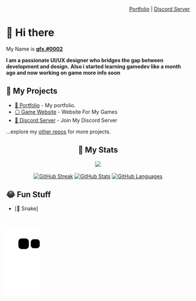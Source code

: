 <div align="right">

[Portfolio](https://krushna.tech) | [Discord Server](https://discord.gg/7AYYyjZ4B8)

</div>

# 👋 Hi there 

My Name is [**gfx.#0002**](https://gfxofficial.github.io/)
  
**I am a passionate UI/UX designer who bridges the gap between development and design.**
**Also i started learning gamedev like a month ago and now working on game more info soon**
 

## 🚧 My Projects

- [💼 Portfolio](https://gfxofficial.github.io/) - My portfolio.
- [⚪ Game Website](https://gglabstm.github.io/) - Website For My Games
- [🔷 Discord Server](https://discord.gg/TZEgTG7BfY) - Join My Discord Server

...explore my [other repos](https://github.com/gfxofficial?tab=repositories) for more projects.

<div align="center">

## 🔖 My Stats

[![](https://komarev.com/ghpvc/?username=gfxofficial&style=flat-square&color=C691E9)](https://github.com/antonkomarev/github-profile-views-counter)

[![GitHub Streak](https://github-readme-streak-stats.herokuapp.com?user=gfxofficial&theme=material-palenight&hide_border=true)](https://git.io/streak-stats)
[![GitHub Stats](https://github-readme-stats.vercel.app/api?username=gfxofficial&show_icons=true&hide_border=true&theme=material-palenight&count_private=true)](https://github.com/anuraghazra/github-readme-stats)
[![GitHub Languages](https://github-readme-stats.vercel.app/api/top-langs/?&username=gfxofficial&layout=compact&hide_border=true&langs_count=8&theme=material-palenight)](https://github.com/anuraghazra/github-readme-stats)

</div>

<div>
  
## 😂 Fun Stuff

- [🐍 Snake]

# ![Snake](https://raw.githubusercontent.com/DevEvil99/DevEvil99/output/github-contribution-grid-snake.svg)

</div>
<!--
**Krushna06** is a ✨ _special_ ✨ repository because its `README.md` (this file) appears on your GitHub profile.

Here are some ideas to get you started:

- 🔭 I’m currently working on ...
- 🌱 I’m currently learning ...
- 👯 I’m looking to collaborate on ...
- 🤔 I’m looking for help with ...
- 💬 Ask me about ...
- 📫 How to reach me: ...
- 😄 Pronouns: ...
- ⚡ Fun fact: ...
  -->
